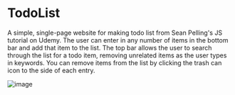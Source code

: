 # TodoList
A simple, single-page website for making todo list from Sean Pelling's JS tutorial on Udemy. The user can enter in any number of items in the bottom bar and add that item to the list. The top bar allows the user to search through the list for a todo item, removing unrelated items as the user types in keywords. You can remove items from the list by clicking the trash can icon to the side of each entry.

![image](https://user-images.githubusercontent.com/63391309/90600427-27706500-e1bc-11ea-93f2-5108b11f9657.png)
